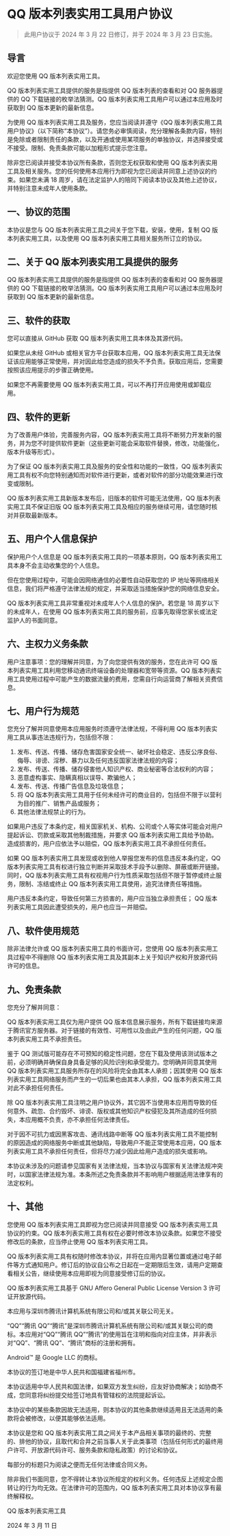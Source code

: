 # QQ 版本列表实用工具用户协议

> 此用户协议于 2024 年 3 月 22 日修订，并于 2024 年 3 月 23 日实施。

## 导言

欢迎您使用 QQ 版本列表实用工具。

QQ 版本列表实用工具提供的服务是指提供 QQ 版本列表的查看和对 QQ 服务器提供的 QQ 下载链接的枚举法猜测。QQ 版本列表实用工具用户可以通过本应用及时获取到 QQ 版本更新的最新信息。

为使用 QQ 版本列表实用工具及服务，您应当阅读并遵守《QQ 版本列表实用工具用户协议》（以下简称“本协议”）。请您务必审慎阅读，充分理解各条款内容，特别是免除或者限制责任的条款，以及开通或使用某项服务的单独协议，并选择接受或不接受。限制、免责条款可能以加粗形式提示您注意。

除非您已阅读并接受本协议所有条款，否则您无权获取和使用 QQ 版本列表实用工具及相关服务。您的任何使用本应用行为即视为您已阅读并同意上述协议的约束。如果您未满 18 周岁，请在法定监护人的陪同下阅读本协议及其他上述协议，并特别注意未成年人使用条款。

## 一、协议的范围

本协议是您与 QQ 版本列表实用工具之间关于您下载，安装，使用，复制 QQ 版本列表实用工具，以及使用 QQ 版本列表实用工具相关服务所订立的协议。

## 二、关于 QQ 版本列表实用工具提供的服务

QQ 版本列表实用工具提供的服务是指提供 QQ 版本列表的查看和对 QQ 服务器提供的 QQ 下载链接的枚举法猜测。QQ 版本列表实用工具用户可以通过本应用及时获取到 QQ 版本更新的最新信息。

## 三、软件的获取

您可以直接从 GitHub 获取 QQ 版本列表实用工具本体及其源代码。

如果您从未经 GitHub 或相关官方平台获取本应用，QQ 版本列表实用工具无法保证该应用能够正常使用，并对因此给您造成的损失不予负责。获取应用后，您需要按照该应用提示的步骤正确使用。

如果您不再需要使用 QQ 版本列表实用工具，可以不再打开应用使用或卸载应用。

## 四、软件的更新

为了改善用户体验，完善服务内容，QQ 版本列表实用工具将不断努力开发新的服务，并为您不时提供软件更新（这些更新可能会采取软件替换，修改，功能强化，版本升级等形式）。

为了保证 QQ 版本列表实用工具及服务的安全性和功能的一致性，QQ 版本列表实用工具有权不向您特别通知而对软件进行更新，或者对软件的部分功能效果进行改变或限制。

QQ 版本列表实用工具新版本发布后，旧版本的软件可能无法使用，QQ 版本列表实用工具不保证旧版 QQ 版本列表实用工具及相应的服务继续可用，请您随时核对并获取最新版本。

## 五、用户个人信息保护

保护用户个人信息是 QQ 版本列表实用工具的一项基本原则，QQ 版本列表实用工具本身不会主动收集您的个人信息。

但在您使用过程中，可能会因网络通信的必要性自动获取您的 IP 地址等网络相关信息，我们将严格遵守法律法规的规定，并采取适当措施保护您的网络信息安全。

QQ 版本列表实用工具非常重视对未成年人个人信息的保护。若您是 18 周岁以下的未成年人，在使用 QQ 版本列表实用工具的服务前，应事先取得您家长或法定监护人的书面同意。

## 六、主权力义务条款

用户注意事项：您的理解并同意，为了向您提供有效的服务，您在此许可 QQ 版本列表实用工具利用您移动通讯终端设备的处理器和宽带等资源。QQ 版本列表实用工具使用过程中可能产生的数据流量的费用，您需自行向运营商了解相关资费信息。

## 七、用户行为规范

您充分了解并同意使用本应用服务时须遵守法律法规，不得利用 QQ 版本列表实用工具从事违法违规行为，包括但不限：

1. 发布、传送、传播、储存危害国家安全统一、破坏社会稳定、违反公序良俗、侮辱、诽谤、淫秽、暴力以及任何违反国家法律法规的内容；
2. 发布、传送、传播、储存侵害他人知识产权、商业秘密等合法权利的内容；
3. 恶意虚构事实、隐瞒真相以误导、欺骗他人；
4. 发布、传送、传播广告信息及垃圾信息；
5. 将 QQ 版本列表实用工具用于任何未经许可的商业目的，包括但不限于以营利为目的推广、销售产品或服务；
6. 其他法律法规禁止的行为。

如果用户违反了本条约定，相关国家机关、机构、公司或个人等实体可能会对用户提起诉讼、罚款或采取其他制裁措施，并要求 QQ 版本列表实用工具给予协助。造成损害的，用户应依法予以赔偿，QQ 版本列表实用工具不承担任何责任。

如果 QQ 版本列表实用工具发现或收到他人举报您发布的信息违反本条约定，QQ 版本列表实用工具有权进行独立判断并采取技术手段予以删除、屏蔽或断开链接。同时，QQ 版本列表实用工具有权视用户行为性质采取包括但不限于暂停或终止服务，限制、冻结或终止 QQ 版本列表实用工具使用，追究法律责任等措施。

用户违反本条约定，导致任何第三方损害的，用户应当独立承担责任； QQ 版本列表实用工具因此遭受损失的，用户也应当一并赔偿。

## 八、软件使用规范

除非法律允许或 QQ 版本列表实用工具的书面许可，您使用 QQ 版本列表实用工具过程中不得删除 QQ 版本列表实用工具及其副本上关于知识产权和开放源代码许可的信息。

## 九、免责条款

您充分了解并同意：

QQ 版本列表实用工具仅为用户提供 QQ 版本信息展示服务，所有下载链接均来源于腾讯官方服务器。对于链接的有效性、可用性以及由此产生的任何问题，QQ 版本列表实用工具不承担责任。

鉴于 QQ 测试版可能存在不可预知的稳定性问题，您在下载及使用该测试版本之前，必须明确并确保自身具备足够的风险识别和承受能力。您明确并同意其使用 QQ 版本列表实用工具服务所存在的风险将完全由其本人承担；因其使用 QQ 版本列表实用工具网络服务而产生的一切后果也由其本人承担，QQ 版本列表实用工具对此不承担任何责任。

除 QQ 版本列表实用工具注明之用户协议外，其它因不当使用本应用而导致的任何意外、疏忽、合约毁坏、诽谤、版权或其他知识产权侵犯及其所造成的任何损失，本应用概不负责，亦不承担任何法律责任。

对于因不可抗力或因黑客攻击、通讯线路中断等 QQ 版本列表实用工具不能控制的原因造成的网络服务中断或其他缺陷，导致用户不能正常使用本应用，QQ 版本列表实用工具不承担任何责任，但将尽力减少因此给用户造成的损失或影响。

本协议未涉及的问题请参见国家有关法律法规，当本协议与国家有关法律法规冲突时，以国家法律法规为准。本条所述之免责条款并不影响用户根据适用法律享有的法定权利。

## 十、其他

您使用 QQ 版本列表实用工具即视为您已阅读并同意接受 QQ 版本列表实用工具协议的约束。QQ 版本列表实用工具有权在必要时修改本协议条款。如果您不接受修改后的条款，应当停止使用 QQ 版本列表实用工具。

QQ 版本列表实用工具有权随时修改本协议，并将在应用内显著位置或通过电子邮件等方式通知用户。修订后的协议自公布之日起在一定期限后生效，请用户定期查看相关公告，继续使用本应用即视为同意接受修订后的协议。

QQ 版本列表实用工具基于 GNU Affero General Public License Version 3 许可证开放源代码。

本应用与深圳市腾讯计算机系统有限公司和/或其关联公司无关。

“QQ”“腾讯 QQ”“腾讯”是深圳市腾讯计算机系统有限公司和/或其关联公司的商标。本应用对“QQ”“腾讯 QQ”“腾讯”的使用旨在注明和指向对应主体，并非表示对“QQ”、“腾讯 QQ”、“腾讯”商标的注册和拥有。

Android™ 是 Google LLC 的商标。

本协议的签订地是中华人民共和国福建省福州市。

本协议适用中华人民共和国法律，如果双方发生纠纷，应友好协商解决；如协商不成，您同意将纠纷提交给签订地具有管辖权的法院提起诉讼。

本协议中的某些条款因故无法适用，则本协议的其他条款继续适用且无法适用的条款将会被修改，以便其能够依法适用。

本协议是您和 QQ 版本列表实用工具之间关于本产品相关事项的最终的、完整的、排他的协议，且取代和合并之前当事人关于此类事项（包括任何形式的最终用户许可、开放源代码许可、服务条款和隐私政策）的讨论和协议。

每部分的标题只为阅读之便而无任何法律或合同义务。

除非我们书面同意，您不得转让本协议所规定的权利义务。任何违反上述规定企图转让的行为均无效。在法律许可的范围内，QQ 版本列表实用工具对本协议享有最终解释权。

QQ 版本列表实用工具

2024 年 3 月 11 日


